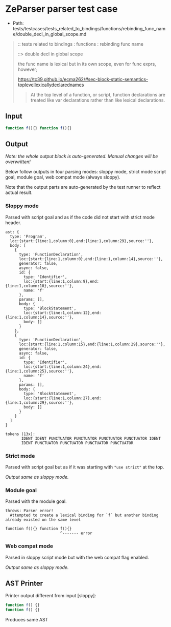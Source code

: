 # ZeParser parser test case

- Path: tests/testcases/tests_related_to_bindings/functions/rebinding_func_name/double_decl_in_global_scope.md

> :: tests related to bindings : functions : rebinding func name
>
> ::> double decl in global scope
> 
> the func name is lexical but in its own scope, even for func exprs, however;
> 
> https://tc39.github.io/ecma262/#sec-block-static-semantics-toplevellexicallydeclarednames
> 
> > At the top level of a function, or script, function declarations are treated like var declarations rather than like lexical declarations.

## Input

`````js
function f(){} function f(){}
`````

## Output

_Note: the whole output block is auto-generated. Manual changes will be overwritten!_

Below follow outputs in four parsing modes: sloppy mode, strict mode script goal, module goal, web compat mode (always sloppy).

Note that the output parts are auto-generated by the test runner to reflect actual result.

### Sloppy mode

Parsed with script goal and as if the code did not start with strict mode header.

`````
ast: {
  type: 'Program',
  loc:{start:{line:1,column:0},end:{line:1,column:29},source:''},
  body: [
    {
      type: 'FunctionDeclaration',
      loc:{start:{line:1,column:0},end:{line:1,column:14},source:''},
      generator: false,
      async: false,
      id: {
        type: 'Identifier',
        loc:{start:{line:1,column:9},end:{line:1,column:10},source:''},
        name: 'f'
      },
      params: [],
      body: {
        type: 'BlockStatement',
        loc:{start:{line:1,column:12},end:{line:1,column:14},source:''},
        body: []
      }
    },
    {
      type: 'FunctionDeclaration',
      loc:{start:{line:1,column:15},end:{line:1,column:29},source:''},
      generator: false,
      async: false,
      id: {
        type: 'Identifier',
        loc:{start:{line:1,column:24},end:{line:1,column:25},source:''},
        name: 'f'
      },
      params: [],
      body: {
        type: 'BlockStatement',
        loc:{start:{line:1,column:27},end:{line:1,column:29},source:''},
        body: []
      }
    }
  ]
}

tokens (13x):
       IDENT IDENT PUNCTUATOR PUNCTUATOR PUNCTUATOR PUNCTUATOR IDENT
       IDENT PUNCTUATOR PUNCTUATOR PUNCTUATOR PUNCTUATOR
`````

### Strict mode

Parsed with script goal but as if it was starting with `"use strict"` at the top.

_Output same as sloppy mode._

### Module goal

Parsed with the module goal.

`````
throws: Parser error!
  Attempted to create a lexical binding for `f` but another binding already existed on the same level

function f(){} function f(){}
                        ^------- error
`````


### Web compat mode

Parsed in sloppy script mode but with the web compat flag enabled.

_Output same as sloppy mode._

## AST Printer

Printer output different from input [sloppy]:

````js
function f() {}
function f() {}
````

Produces same AST
